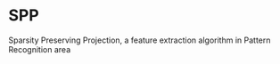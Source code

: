 SPP
===

Sparsity Preserving Projection, a feature extraction algorithm in Pattern Recognition area
